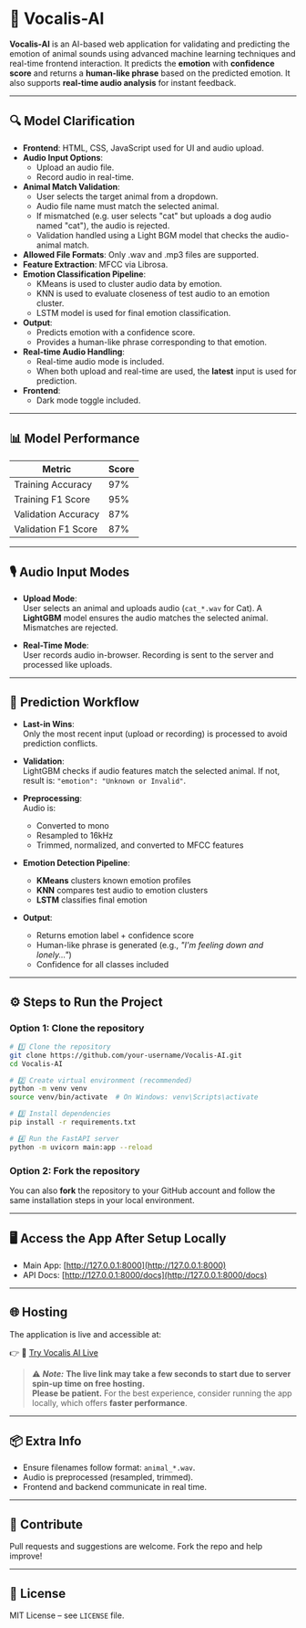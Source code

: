 
# 🐾 Vocalis-AI

**Vocalis-AI** is an AI-based web application for validating and predicting the emotion of animal sounds using advanced machine learning techniques and real-time frontend interaction. It predicts the **emotion** with **confidence score** and returns a **human-like phrase** based on the predicted emotion. It also supports **real-time audio analysis** for instant feedback.

---

## 🔍 Model Clarification

- **Frontend**: HTML, CSS, JavaScript used for UI and audio upload.
- **Audio Input Options**:
  - Upload an audio file.
  - Record audio in real-time.
- **Animal Match Validation**:
  - User selects the target animal from a dropdown.
  - Audio file name must match the selected animal.
  - If mismatched (e.g. user selects "cat" but uploads a dog audio named "cat"), the audio is rejected.
  - Validation handled using a Light BGM model that checks the audio-animal match.
- **Allowed File Formats**: Only .wav and .mp3    files are supported.
- **Feature Extraction**: MFCC via Librosa.
- **Emotion Classification Pipeline**:
  - KMeans is used to cluster audio data by emotion.
  - KNN is used to evaluate closeness of test audio to an emotion cluster.
  - LSTM model is used for final emotion classification.
- **Output**:
  - Predicts emotion with a confidence score.
  - Provides a human-like phrase corresponding to that emotion.
- **Real-time Audio Handling**:
  - Real-time audio mode is included.
  - When both upload and real-time are used, the **latest** input is used for prediction.
- **Frontend**:
  - Dark mode toggle included.

---


## 📊 Model Performance

| Metric              | Score |
|---------------------|-------|
| Training Accuracy   | 97%   |
| Training F1 Score   | 95%   |
| Validation Accuracy | 87%   |
| Validation F1 Score | 87%   |

---


## 🎙️ Audio Input Modes

- **Upload Mode**:  
  User selects an animal and uploads audio (`cat_*.wav` for Cat). A **LightGBM** model ensures the audio matches the selected animal. Mismatches are rejected.

- **Real-Time Mode**:  
  User records audio in-browser. Recording is sent to the server and processed like uploads.

---

## 🔁 Prediction Workflow

- **Last-in Wins**:  
  Only the most recent input (upload or recording) is processed to avoid prediction conflicts.

- **Validation**:  
  LightGBM checks if audio features match the selected animal. If not, result is: `"emotion": "Unknown or Invalid"`.

- **Preprocessing**:  
  Audio is:
  - Converted to mono  
  - Resampled to 16kHz  
  - Trimmed, normalized, and converted to MFCC features

- **Emotion Detection Pipeline**:
  - **KMeans** clusters known emotion profiles  
  - **KNN** compares test audio to emotion clusters  
  - **LSTM** classifies final emotion

- **Output**:
  - Returns emotion label + confidence score  
  - Human-like phrase is generated (e.g., *"I'm feeling down and lonely..."*)  
  - Confidence for all classes included

---

## ⚙️ Steps to Run the Project

### Option 1: Clone the repository

```bash
# 1️⃣ Clone the repository
git clone https://github.com/your-username/Vocalis-AI.git
cd Vocalis-AI

# 2️⃣ Create virtual environment (recommended)
python -m venv venv
source venv/bin/activate  # On Windows: venv\Scripts\activate

# 3️⃣ Install dependencies
pip install -r requirements.txt

# 4️⃣ Run the FastAPI server
python -m uvicorn main:app --reload
```

### Option 2: Fork the repository

You can also **fork** the repository to your GitHub account and follow the same installation steps in your local environment.

---

## 🖥️ Access the App After Setup Locally

- Main App: [http://127.0.0.1:8000](http://127.0.0.1:8000)
- API Docs: [http://127.0.0.1:8000/docs](http://127.0.0.1:8000/docs)

---


## 🌐 Hosting

The application is live and accessible at:

👉 🔗 [Try Vocalis AI Live](https://vocalis-ai-r9co.onrender.com/)

> ⚠️ ***Note:*** **The live link may take a few seconds to start due to server spin-up time on free hosting.**  
> **Please be patient.** For the best experience, consider running the app locally, which offers **faster performance**.
 
---


## 📦 Extra Info

- Ensure filenames follow format: `animal_*.wav`.
- Audio is preprocessed (resampled, trimmed).
- Frontend and backend communicate in real time.

---

## 🤝 Contribute

Pull requests and suggestions are welcome. Fork the repo and help improve!

---

## 📄 License

MIT License – see `LICENSE` file.
